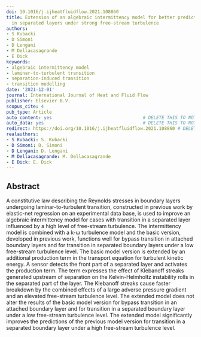 ```yaml
---
doi: 10.1016/j.ijheatfluidflow.2021.108860
title: Extension of an algebraic intermittency model for better prediction of transition
  in separated layers under strong free-stream turbulence
authors:
- S Kubacki
- D Simoni
- D Lengani
- M Dellacasagrande
- E Dick
keywords:
- algebraic intermittency model
- laminar-to-turbulent transition
- separation-induced transition
- transition modelling
date: '2021-12-01'
journal: International Journal of Heat and Fluid Flow
publisher: Elsevier B.V.
scopus_cite: 4
pub_type: Article
auto_content: yes                                  # DELETE THIS TO NOT AUTO GENERATE CONTENT
auto_data: yes                                     # DELETE THIS TO NOT AUTO GENERATE METADATA
redirect: https://doi.org/10.1016/j.ijheatfluidflow.2021.108860 # DELETE THIS TO NOT REDIRECT
realauthors:
- S Kubacki: S. Kubacki
- D Simoni: D. Simoni
- D Lengani: D. Lengani
- M Dellacasagrande: M. Dellacasagrande
- E Dick: E. Dick
---
```



## Abstract
A constitutive law describing the Reynolds stresses in boundary layers undergoing laminar-to-turbulent transition, constructed in previous work by elastic-net regression on an experimental data base, is used to improve an algebraic intermittency model for cases with transition in a separated layer influenced by a high level of free-stream turbulence. The intermittency model is combined with a k-ω turbulence model and the basic version, developed in previous work, functions well for bypass transition in attached boundary layers and for transition in separated boundary layers under a low free-stream turbulence level. The basic model version is extended by an additional production term in the transport equation for turbulent kinetic energy. A sensor detects the front part of a separated layer and activates the production term. The term expresses the effect of Klebanoff streaks generated upstream of separation on the Kelvin-Helmholtz instability rolls in the separated part of the layer. The Klebanoff streaks cause faster breakdown by the combined effects of a large adverse pressure gradient and an elevated free-stream turbulence level. The extended model does not alter the results of the basic model version for bypass transition in an attached boundary layer and for transition in a separated boundary layer under a low free-stream turbulence level. The extended model significantly improves the predictions of the previous model version for transition in a separated boundary layer under a high free-stream turbulence level.
